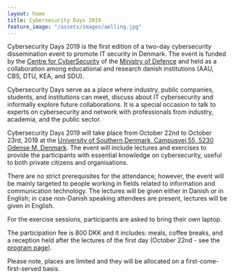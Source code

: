 ```yaml
---
layout: home
title: Cybersecurity Days 2019
feature_image: "/assets/images/aelling.jpg"
---
```


Cybersecurity Days 2019 is the first edition of a two-day cybersecurity dissemination event to promote IT security in Denmark. The event is
funded by the [Centre for Cyber ​​Security](https://fe-ddis.dk/cfcs/Pages/cfcs.aspx) of the [Ministry of Defence](https://fmn.dk/eng/Pages/frontpage.aspx) and held as a collaboration among educational and research danish institutions (AAU, CBS, DTU, KEA, and SDU).

Cybersecurity Days serve as a place where industry, public companies, students, and institutions can meet, discuss about IT cybersecurity and informally explore future collaborations. It is a special occasion to talk to experts on cybersecurity and network with professionals from industry, academia, and the public sector.

Cybersecurity Days 2019 will take place from October 22nd to October 23rd, 2019 at the [University of Southern Denmark, Campusvej 55, 5230 Odense M, Denmark](/attending). The event will include lectures and exercises to provide the participants with essential knowledge on cybersecurity, useful to both private citizens and organisations.

There are no strict prerequisites for the attendance; however, the event will be mainly targeted to people working in fields related to information and communication technology. The lectures will be given either in Danish or in English; in case non-Danish speaking attendees are present, lectures will be given in English.

For the exercise sessions, participants are asked to bring their own laptop.

The participation fee is 800 DKK and it includes: meals, coffee breaks, and a reception held after the lectures of the first day (October 22nd - see the [program page](/program)).

Please note, places are limited and they will be allocated on a first-come-first-served basis.
